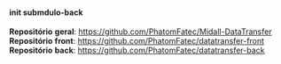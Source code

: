 #### init submdulo-back


**Repositório** **geral**: https://github.com/PhatomFatec/Midall-DataTransfer
**Repositório** **front**: https://github.com/PhatomFatec/datatransfer-front
**Repositório** **back**: https://github.com/PhatomFatec/datatransfer-back
